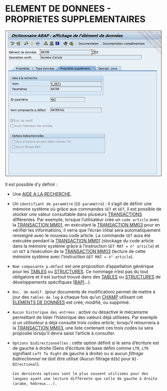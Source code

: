 # **ELEMENT DE DONNEES - PROPRIETES SUPPLEMENTAIRES**

![](../ressources/08_10_01.png)

Il est possible d’y définir :

- Une [AIDE A LA RECHERCHE](./13_Aide_Recherche.md).

- Un `identifiant de paramètre` (`ID paramètre`) : il s’agit de définir une mémoire système où grâce aux commandes `SET` et `GET`, il est possible de stocker une valeur consultable dans plusieurs [TRANSACTIONS](../03_Programmation/03_Transactions.md) différentes. Par exemple, lorsque l’utilisateur crée un `code article` avec la [TRANSACTION MM01](), en exécutant la [TRANSACTION MM03]() pour en vérifier les informations, il verra que l’écran initial sera automatiquement renseigné avec le nouveau code article. La commande `SET` aura été exécutée pendant la [TRANSACTION MM01]() (stockage du code article dans la mémoire système grâce à l’instruction `SET MAT = n° article`) et un `GET` à l’exécution de la [TRANSACTION MM03]() (lecture de cette mémoire système avec l’instruction `GET MAT = n° article`).

- `Nom composante p.défaut` est une proposition d’appellation générique pour les [TABLES](../09_Tables_DB/01_Tables.md) ou [STRUCTURES](../09_Tables_DB/11_Structures.md). Ce nommage n’est pas du tout obligatoire et il est surtout trouvé dans des [TABLES](../09_Tables_DB/01_Tables.md) ou [STRUCTURES](../09_Tables_DB/11_Structures.md) de développements spécifiques ([BAPI]()...).

- `Doc. de modif.` (pour documents de modification) permet de mettre à jour des `tables de log` à chaque fois qu’un [CHAMP](../15_Screen/02_Champs/README.md) utilisant cet [ELEMENTS DE DONNEES](./07_Elements_de_Donnees.md) est créé, modifié, ou supprimé.

- `Aucun historique des entrées` : active ou désactive le mécanisme permettant de lister l’historique des valeurs déjà utilisées. Par exemple si un _utilisateur_ a déjà consulté trois _codes article_, lorsqu’il retournera à la [TRANSACTION MM03](), une liste contenant ces trois codes lui sera proposée lorsqu’il devra saisir l’article à consulter.

- `Options bidirectionnelles` : cette option définit si le sens d’écriture est de gauche à droite (Sens d’écriture de base défini comme `LTR`, `LTR` signifiant `Left To Right` de gauche à droite) ou si aucun _filtrage bidirectionnel_ ne doit être utilisé (Aucun filtrage `BIDI` pour `BI-DIrectional`).

      Ces dernières options sont le plus souvent utilisées pour des langues ayant une lecture différente que celle de gauche à droite (arabe, hébreux...).

